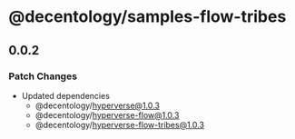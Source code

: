 # @decentology/samples-flow-tribes

## 0.0.2
### Patch Changes

- Updated dependencies
  - @decentology/hyperverse@1.0.3
  - @decentology/hyperverse-flow@1.0.3
  - @decentology/hyperverse-flow-tribes@1.0.3
